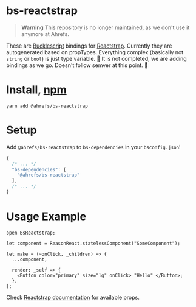 # bs-reactstrap

> **Warning**
> This repository is no longer maintained, as we don't use it anymore at Ahrefs.

These are [Bucklescript](https://bucklescript.github.io/) bindings for [Reactstrap](https://reactstrap.github.io/).
Currently they are autogenerated based on propTypes. Everything complex (basically not `string` or `bool`) is just type variable.
🚧 It is not completed, we are adding bindings as we go. Doesn't follow semver at this point. 🚧

# Install, [npm](https://www.npmjs.com/package/@ahrefs/bs-reactstrap)

```
yarn add @ahrefs/bs-reactstrap
```

# Setup

Add `@ahrefs/bs-reactstrap` to `bs-dependencies` in your `bsconfig.json`!

```js
{
  /* ... */
  "bs-dependencies": [
    "@ahrefs/bs-reactstrap"
  ],
  /* ... */
}
```

# Usage Example

```reason
open BsReactstrap;

let component = ReasonReact.statelessComponent("SomeComponent");

let make = (~onClick, _children) => {
  ...component,

  render: _self => {
    <Button color="primary" size="lg" onClick> "Hello" </Button>;
  },
};
```

Check [Reactstrap documentation](https://reactstrap.github.io/components/) for available props.
